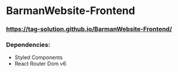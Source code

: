 # BarmanWebsite-Frontend

### https://tag-solution.github.io/BarmanWebsite-Frontend/

### Dependencies:

- Styled Components
- React Router Dom v6
